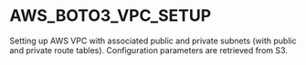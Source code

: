 # AWS_BOTO3_VPC_SETUP
Setting up AWS VPC with associated public and private subnets (with public and private route tables). Configuration parameters are retrieved from S3.
